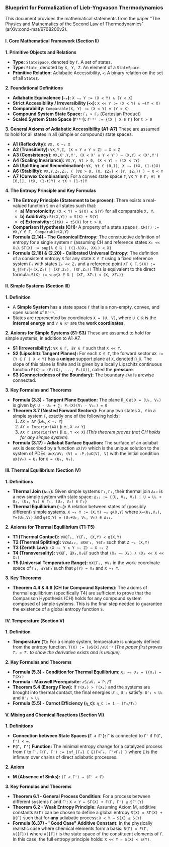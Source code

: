 

### **Blueprint for Formalization of Lieb-Yngvason Thermodynamics**

This document provides the  mathematical statements from the paper "The Physics and Mathematics of the Second Law of Thermodynamics" (arXiv:cond-mat/9708200v2).

#### **I. Core Mathematical Framework (Section II)**

**1. Primitive Objects and Relations**
*   **Type:** `StateSpace`, denoted by `Γ`. A set of states.
*   **Type:** `State`, denoted by `X, Y, Z`. An element of a `StateSpace`.
*   **Primitive Relation:** Adiabatic Accessibility, `≺`. A binary relation on the set of all `State`s.

**2. Foundational Definitions**
*   **Adiabatic Equivalence (`∼ₐ`):**
    `X ∼ₐ Y := (X ≺ Y) ∧ (Y ≺ X)`
*   **Strict Accessibility / Irreversibility (`≺≺`):**
    `X ≺≺ Y := (X ≺ Y) ∧ ¬(Y ≺ X)`
*   **Comparability:**
    `Comparable(X, Y) := (X ≺ Y) ∨ (Y ≺ X)`
*   **Compound System State Space:**
    `Γ₁ × Γ₂` (Cartesian Product)
*   **Scaled System State Space (`Γ⁽ᵗ⁾`):**
    `Γ⁽ᵗ⁾ := {tX | X ∈ Γ}` for `t > 0`

**3. General Axioms of Adiabatic Accessibility (A1-A7)**
These are assumed to hold for all states in all (simple or compound) state spaces.
*   **A1 (Reflexivity):** `∀X, X ∼ₐ X`
*   **A2 (Transitivity):** `∀X,Y,Z, (X ≺ Y ∧ Y ≺ Z) ⇒ X ≺ Z`
*   **A3 (Consistency):** `∀X,X',Y,Y', (X ≺ X' ∧ Y ≺ Y') ⇒ (X,Y) ≺ (X',Y')`
*   **A4 (Scaling Invariance):** `∀X,Y, ∀t > 0, (X ≺ Y) ⇒ (tX ≺ tY)`
*   **A5 (Splitting and Recombination):** `∀X, ∀t ∈ (0,1), X ∼ₐ (tX, (1-t)X)`
*   **A6 (Stability):** `∀X,Y,Z₀,Z₁, ( (∀ε > 0, (X, εZ₀) ≺ (Y, εZ₁)) ) ⇒ X ≺ Y`
*   **A7 (Convex Combination):** For a convex state space `Γ`, `∀X,Y ∈ Γ, ∀t ∈ [0,1], (tX, (1-t)Y) ≺ tX + (1-t)Y`

**4. The Entropy Principle and Key Formulas**
*   **The Entropy Principle (Statement to be proven):** There exists a real-valued function `S` on all states such that:
    *   **a) Monotonicity:** `(X ≺ Y) ⇔ S(X) ≤ S(Y)` for all comparable `X, Y`.
    *   **b) Additivity:** `S((X,Y)) = S(X) + S(Y)`
    *   **c) Extensivity:** `S(tX) = tS(X)` for `t > 0`.
*   **Comparison Hypothesis (CH):** A property of a state space `Γ`.
    `CH(Γ) := ∀X,Y ∈ Γ, Comparable(X,Y)`
*   **Formula (2.14) - The Canonical Entropy:** The constructive definition of entropy for a single system `Γ` (assuming CH and reference states `X₀ ≺≺ X₁`).
    `SΓ(X) := sup{λ ∈ ℝ | ((1-λ)X₀, λX₁) ≺ X}`
*   **Formula (2.18) & (2.20) - Calibrated Universal Entropy:** The definition of a consistent entropy `S` for any state `X ∈ Γ` using a fixed reference system `Γ₀` with states `Z₀ ≺≺ Z₁` and a reference point `XΓ ∈ Γ`.
    `S(X) := S_{Γ×Γ₀}((X,Z₀) | (XΓ,Z₀), (XΓ,Z₁))`
    This is equivalent to the direct formula:
    `S(X) := sup{λ ∈ ℝ | (XΓ, λZ₁) ≺ (X, λZ₀)}`

#### **II. Simple Systems (Section III)**

**1. Definition**
*   A **Simple System** has a state space `Γ` that is a non-empty, convex, and open subset of `ℝⁿ⁺¹`.
*   States are represented by coordinates `X = (U, V)`, where `U ∈ ℝ` is the **internal energy** and `V ∈ ℝⁿ` are the **work coordinates**.

**2. Axioms for Simple Systems (S1-S3)**
These are assumed to hold for simple systems, in addition to A1-A7.
*   **S1 (Irreversibility):** `∀X ∈ Γ, ∃Y ∈ Γ` such that `X ≺≺ Y`.
*   **S2 (Lipschitz Tangent Planes):** For each `X ∈ Γ`, the forward sector `AX := {Y ∈ Γ | X ≺ Y}` has a **unique** support plane at `X`, denoted `Π_X`. The slope of this plane is finite and is given by a locally Lipschitz continuous function `P(X) = (P₁(X), ..., Pₙ(X))`, called the **pressure**.
*   **S3 (Connectedness of the Boundary):** The boundary `∂AX` is arcwise connected.

**3. Key Formulas and Theorems**
*   **Formula (3.3) - Tangent Plane Equation:** The plane `Π_X` at `X = (U₀, V₀)` is given by:
    `U - U₀ + ∑ᵢ Pᵢ(X)(Vᵢ - V₀ᵢ) = 0`
*   **Theorem 3.7 (Nested Forward Sectors):** For any two states `X, Y` in a simple system `Γ`, exactly one of the following holds:
    1.  `AX = AY` (i.e., `X ∼ₐ Y`)
    2.  `AY ⊂ Interior(AX)` (i.e., `X ≺≺ Y`)
    3.  `AX ⊂ Interior(AY)` (i.e., `Y ≺≺ X`)
    *(This theorem proves that CH holds for any simple system).*
*   **Formula (3.17) - Adiabat Surface Equation:** The surface of an adiabat `∂AX` is described by a function `uX(V)` which is the unique solution to the system of PDEs:
    `∂uX/∂Vⱼ (V) = -Pⱼ(uX(V), V)`
    with the initial condition `uX(V₀) = U₀` for `X = (U₀, V₀)`.

#### **III. Thermal Equilibrium (Section IV)**

**1. Definitions**
*   **Thermal Join (`∆₁₂`):** Given simple systems `Γ₁`, `Γ₂`, their thermal join `∆₁₂` is a new simple system with state space:
    `∆₁₂ := {(U, V₁, V₂) | U = U₁ + U₂, (U₁, V₁) ∈ Γ₁, (U₂, V₂) ∈ Γ₂}`
*   **Thermal Equilibrium (`∼ₜ`):** A relation between states of (possibly different) simple systems.
    `X ∼ₜ Y := (X,Y) ∼ₐ φ(X,Y)`
    where `X=(U₁,V₁), Y=(U₂,V₂)` and `φ(X,Y) = (U₁+U₂, V₁, V₂) ∈ ∆₁₂`.

**2. Axioms for Thermal Equilibrium (T1-T5)**
*   **T1 (Thermal Contact):** `∀X∈Γ₁, Y∈Γ₂, (X,Y) ≺ φ(X,Y)`
*   **T2 (Thermal Splitting):** `∀Z∈∆₁₂, ∃X∈Γ₁, Y∈Γ₂` such that `Z ∼ₐ (X,Y)`
*   **T3 (Zeroth Law):** `(X ∼ₜ Y ∧ Y ∼ₜ Z) ⇒ X ∼ₜ Z`
*   **T4 (Transversality):** `∀X∈Γ, ∃X₀,X₁∈Γ` such that `(X₀ ∼ₜ X₁) ∧ (X₀ ≺≺ X ≺≺ X₁)`
*   **T5 (Universal Temperature Range):** `∀X∈Γ₁, ∀V₂` in the work-coordinate space of `Γ₂, ∃Y∈Γ₂` such that `ρ(Y) = V₂` and `X ∼ₜ Y`.

**3. Key Theorems**
*   **Theorem 4.4 & 4.8 (CH for Compound Systems):** The axioms of thermal equilibrium (specifically T4) are sufficient to prove that the Comparison Hypothesis (CH) holds for any compound system composed of simple systems. This is the final step needed to guarantee the existence of a global entropy function `S`.

#### **IV. Temperature (Section V)**

**1. Definition**
*   **Temperature (`T`):** For a simple system, temperature is uniquely defined from the entropy function.
    `T(X) := (∂S(X)/∂U)⁻¹`
    *(The paper first proves `T₊ = T₋` to show the derivative exists and is unique).*

**2. Key Formulas and Theorems**
*   **Formula (5.3) - Condition for Thermal Equilibrium:**
    `X₁ ∼ₜ X₂ ⇔ T(X₁) = T(X₂)`
*   **Formula - Maxwell Prerequisite:**
    `∂S/∂Vⱼ = Pⱼ/T`
*   **Theorem 5.4 (Energy Flow):** If `T(X₁) > T(X₂)` and the systems are brought into thermal contact, the final energies `U'₁`, `U'₂` satisfy:
    `U'₁ < U₁` and `U'₂ > U₂`
*   **Formula (5.5) - Carnot Efficiency (`η_C`):**
    `η_C := 1 - (T₀/T₁)`

#### **V. Mixing and Chemical Reactions (Section VI)**

**1. Definitions**
*   **Connection between State Spaces (`Γ ≺ Γ'`):** `Γ` is connected to `Γ'` if `F(Γ, Γ') < ∞`.
*   **`F(Γ, Γ')` Function:** The minimal entropy change for a catalyzed process from `Γ` to `Γ'`.
    `F(Γ, Γ') := inf_{Γ₀} { E(Γ×Γ₀, Γ'×Γ₀) }`
    where `E` is the infimum over chains of direct adiabatic processes.

**2. Axiom**
*   **M (Absence of Sinks):** `(Γ ≺ Γ') ⇒ (Γ' ≺ Γ)`

**3. Key Formulas and Theorems**
*   **Theorem 6.1 - General Process Condition:** For a process between different systems `Γ` and `Γ'`:
    `X ≺ Y ⇔ SΓ(X) + F(Γ, Γ') ≤ SΓ'(Y)`
*   **Theorem 6.2 - Weak Entropy Principle:** Assuming Axiom M, additive constants `B(Γ)` can be chosen to define a global entropy `S(X) = SΓ(X) + B(Γ)` such that for **any** adiabatic process:
    `X ≺ Y ⇒ S(X) ≤ S(Y)`
*   **Formula (6.37) - "Good Case" Additive Constant:** In the physically realistic case where chemical elements form a basis:
    `B(Γ) = F(Γ, Λ([Γ]))`
    where `Λ([Γ])` is the state space of the constituent elements of `Γ`. In this case, the full entropy principle holds: `X ≺≺ Y ⇒ S(X) < S(Y)`.
